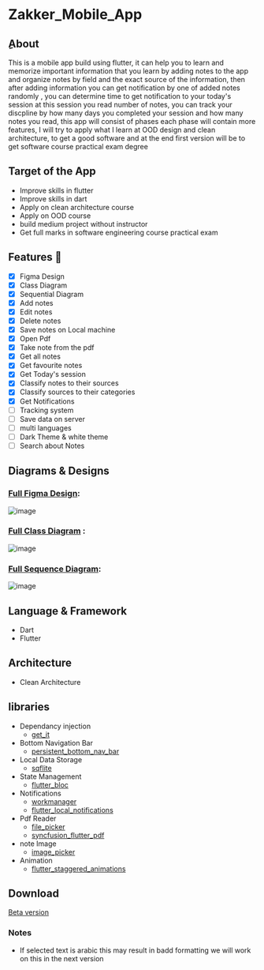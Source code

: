 # Zakker_Mobile_App
## ِAbout
 This is a mobile app build using flutter, it can help you to learn and memorize important information that you learn by adding notes to the app and organize notes by field and the exact source of the information, then after adding information you can get notification by one of added notes randomly , you can determine time to get notification to your today's session at this session you read number of notes, you can track your discpline by how many days you completed your session and how many notes you read, this app will consist of phases each phase will contain more features, I will try to apply what I learn at OOD design and clean architecture, to get a good software and at the end first version will be to get software course practical exam degree  

## Target of the App
*  Improve skills in flutter
*  Improve skills in dart
*  Apply on clean architecture course
*  Apply on OOD course
*  build medium project without instructor
*  Get full marks in software engineering course practical exam 
 
## Features :dart:
* [x] Figma Design
* [x] Class Diagram
* [x] Sequential Diagram
* [x] Add notes
* [x] Edit notes
* [x] Delete notes
* [x] Save notes on Local machine
* [x] Open Pdf
* [x] Take note from the pdf
* [x] Get all notes
* [x] Get favourite notes
* [x] Get Today's session
* [x] Classify notes to their sources
* [x] Classify sources to their categories
* [x] Get Notifications
* [ ] Tracking system
* [ ] Save data on server
* [ ] multi languages
* [ ] Dark Theme & white theme
* [ ] Search about Notes

## Diagrams & Designs
### [Full Figma Design](https://www.figma.com/file/oWC5KFAZZ938MTjwB5t9n8/SE-Project?node-id=0%3A1&t=3nMTrikw2HJYBodl-1): 
 
![image](https://user-images.githubusercontent.com/92789958/231640441-4496f60c-0d69-479d-b8be-9841bbaee2dc.png)

### [Full Class Diagram](https://drive.google.com/file/d/1H3otivgBp6CHL2Hwvc6ZZ8rmHVe5EapN/view?usp=drive_link) : 
![image](https://user-images.githubusercontent.com/92789958/231640524-b6360dc8-b829-44c3-9e8b-44a2c47c947d.png) 
### [Full Sequence Diagram](https://drive.google.com/file/d/1H3otivgBp6CHL2Hwvc6ZZ8rmHVe5EapN/view?usp=sharing): 
![image](https://github.com/Mohamed-Elrashidy/Zakker_Mobile_App/assets/92789958/cd47ec1d-8936-4dd7-9d2f-25fad3d76372)

## Language & Framework
* Dart
* Flutter
## Architecture 
* Clean Architecture 
## libraries
* Dependancy injection
    * [get_it](https://pub.dev/packages/get_it) 
* Bottom Navigation Bar 
    * [persistent_bottom_nav_bar](https://pub.dev/packages/persistent_bottom_nav_bar)
* Local Data Storage
    * [sqflite](https://pub.dev/packages/sqflite)
* State Management 
    * [flutter_bloc](https://pub.dev/packages/flutter_bloc)
* Notifications
   * [workmanager](https://pub.dev/packages/workmanager)
   * [flutter_local_notifications](https://pub.dev/packages/flutter_local_notifications)
* Pdf Reader
   * [file_picker](https://pub.dev/packages/file_picker)
   * [syncfusion_flutter_pdf](https://pub.dev/packages/syncfusion_flutter_pdf)
* note Image 
   *  [image_picker](https://pub.dev/packages/image_picker)
* Animation 
  * [flutter_staggered_animations](https://pub.dev/packages/flutter_staggered_animations) 

## Download
 [Beta version](https://drive.google.com/file/d/1Rqiq6S714HsuvLlOFiGIlspURfOClPnE/view?usp=sharing)
 ### Notes
  * If selected text is arabic this may result in badd formatting we will work on this in the next version 
